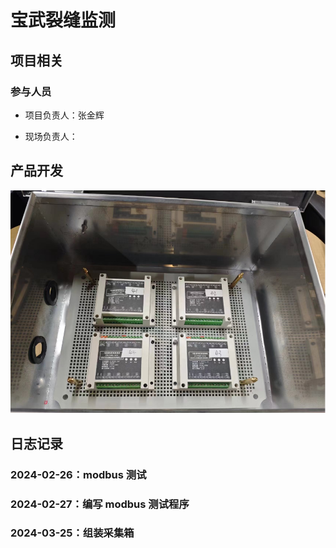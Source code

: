 # 宝武裂缝监测

## 项目相关

### 参与人员

- 项目负责人：张金辉

- 现场负责人：

## 产品开发

![alt text](./img/buju.png)

## 日志记录

### 2024-02-26：modbus 测试

### 2024-02-27：编写 modbus 测试程序

### 2024-03-25：组装采集箱
